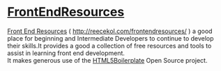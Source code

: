 # [FrontEndResources]()

<a href="http://reecekol.com/frontendresources/"> Front End Resources</a>  ( http://reecekol.com/frontendresources/ ) a good place for beginning and Intermediate Developers to continue to develop their skills.It provides a good a collection of free resources and tools to assist in learning front end development.
<br/> It makes generous use of the <a href="http://html5boilerplate.com/">HTML5Boilerplate</a> Open Source project.
